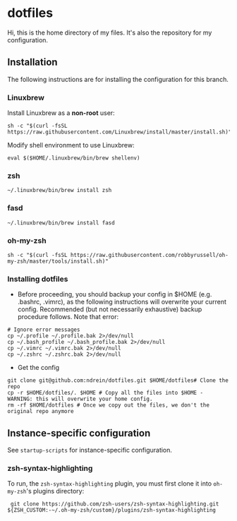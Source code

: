 # dotfiles

Hi, this is the home directory of my files.  It's also the repository for my configuration.


## Installation

The following instructions are for installing the configuration for this branch.


### Linuxbrew

Install Linuxbrew as a **non-root** user:
```
sh -c "$(curl -fsSL https://raw.githubusercontent.com/Linuxbrew/install/master/install.sh)"
```

Modify shell environment to use Linuxbrew:
```
eval $($HOME/.linuxbrew/bin/brew shellenv)
```


### zsh

```
~/.linuxbrew/bin/brew install zsh
```


### fasd

```
~/.linuxbrew/bin/brew install fasd
```


### oh-my-zsh

```
sh -c "$(curl -fsSL https://raw.githubusercontent.com/robbyrussell/oh-my-zsh/master/tools/install.sh)"
```




### Installing dotfiles

* Before proceeding, you should backup your config in $HOME (e.g. .bashrc, .vimrc), as the following instructions will overwrite your current config.  Recommended (but not necessarily exhaustive) backup procedure follows.  Note that error:
```shell
# Ignore error messages
cp ~/.profile ~/.profile.bak 2>/dev/null
cp ~/.bash_profile ~/.bash_profile.bak 2>/dev/null
cp ~/.vimrc ~/.vimrc.bak 2>/dev/null
cp ~/.zshrc ~/.zshrc.bak 2>/dev/null
```
*  Get the config
```shell
git clone git@github.com:ndrein/dotfiles.git $HOME/dotfiles# Clone the repo
cp -r $HOME/dotfiles/. $HOME # Copy all the files into $HOME - WARNING: this will overwrite your home config.
rm -rf $HOME/dotfiles # Once we copy out the files, we don't the original repo anymore
```


## Instance-specific configuration

See `startup-scripts` for instance-specific configuration.


### zsh-syntax-highlighting

To run, the `zsh-syntax-highlighting` plugin, you must first clone it into `oh-my-zsh`'s plugins directory:
```
 git clone https://github.com/zsh-users/zsh-syntax-highlighting.git ${ZSH_CUSTOM:-~/.oh-my-zsh/custom}/plugins/zsh-syntax-highlighting
```
